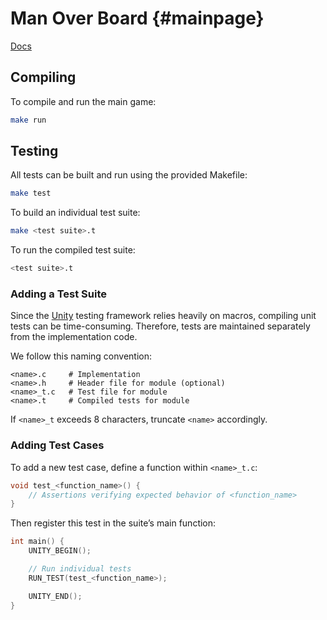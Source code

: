 # Man Over Board {#mainpage}

[Docs](https://machinery2docs.pages.dev/)

## Compiling

To compile and run the main game:

```sh
make run
```

## Testing

All tests can be built and run using the provided Makefile:

```sh
make test
```

To build an individual test suite:

```sh
make <test suite>.t
```

To run the compiled test suite:

```sh
<test suite>.t
```

### Adding a Test Suite

Since the [Unity](https://github.com/ThrowTheSwitch/Unity) testing framework relies heavily on macros, compiling unit tests can be time-consuming. Therefore, tests are maintained separately from the implementation code.

We follow this naming convention:

```
<name>.c     # Implementation
<name>.h     # Header file for module (optional)
<name>_t.c   # Test file for module
<name>.t     # Compiled tests for module
```

If `<name>_t` exceeds 8 characters, truncate `<name>` accordingly.

### Adding Test Cases

To add a new test case, define a function within `<name>_t.c`:

```c
void test_<function_name>() {
    // Assertions verifying expected behavior of <function_name>
}
```

Then register this test in the suite’s main function:

```c
int main() {
    UNITY_BEGIN();

    // Run individual tests
    RUN_TEST(test_<function_name>);

    UNITY_END();
}
```
